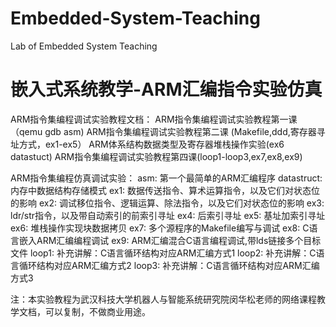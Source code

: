 # Embedded-System-Teaching
Lab of Embedded System Teaching

# 嵌入式系统教学-ARM汇编指令实验仿真

ARM指令集编程调试实验教程文档：
ARM指令集编程调试实验教程第一课（qemu gdb asm)
ARM指令集编程调试实验教程第二课 (Makefile,ddd,寄存器寻址方式，ex1-ex5）
ARM体系结构数据类型及寄存器堆栈操作实验(ex6 datastuct)
ARM指令集编程调试实验教程第四课(loop1-loop3,ex7,ex8,ex9)

ARM指令集编程仿真调试实验：
asm:  第一个最简单的ARM汇编程序
datastruct:  内存中数据结构存储模式
ex1: 数据传送指令、算术运算指令，以及它们对状态位的影响
ex2: 调试移位指令、逻辑运算、除法指令，以及它们对状态位的影响
ex3: ldr/str指令，以及带自动索引的前索引寻址
ex4: 后索引寻址
ex5: 基址加索引寻址
ex6: 堆栈操作实现块数据拷贝
ex7: 多个源程序的Makefile编写与调试
ex8:  C语言嵌入ARM汇编编程调试
ex9:  ARM汇编混合C语言编程调试,带lds链接多个目标文件
loop1: 补充讲解：C语言循环结构对应ARM汇编方式1
loop2: 补充讲解：C语言循环结构对应ARM汇编方式2
loop3: 补充讲解：C语言循环结构对应ARM汇编方式3

注：本实验教程为武汉科技大学机器人与智能系统研究院闵华松老师的网络课程教学文档，可以复制，不做商业用途。

